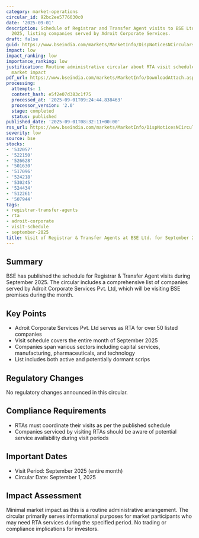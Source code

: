 ```yaml
---
category: market-operations
circular_id: 92bc2ee5776030c0
date: '2025-09-01'
description: Schedule of Registrar and Transfer Agent visits to BSE Ltd. during September
  2025, listing companies served by Adroit Corporate Services.
draft: false
guid: https://www.bseindia.com/markets/MarketInfo/DispNoticesNCirculars.aspx?Noticeid={5CDCBA5C-FAC3-4DBB-8976-9B9BFB701417}&noticeno=20250901-13&dt=09/01/2025&icount=13&totcount=13&flag=0
impact: low
impact_ranking: low
importance_ranking: low
justification: Routine administrative circular about RTA visit schedule with no immediate
  market impact
pdf_url: https://www.bseindia.com/markets/MarketInfo/DownloadAttach.aspx?id=20250901-13&attachedId=23256f8c-6abb-4285-93b1-7aa52bb9b737
processing:
  attempts: 1
  content_hash: e5f2e07d383c1f75
  processed_at: '2025-09-01T09:24:44.838463'
  processor_version: '2.0'
  stage: completed
  status: published
published_date: '2025-09-01T08:32:11+00:00'
rss_url: https://www.bseindia.com/markets/MarketInfo/DispNoticesNCirculars.aspx?Noticeid={5CDCBA5C-FAC3-4DBB-8976-9B9BFB701417}&noticeno=20250901-13&dt=09/01/2025&icount=13&totcount=13&flag=0
severity: low
source: bse
stocks:
- '532057'
- '522150'
- '526628'
- '501630'
- '517096'
- '524218'
- '530245'
- '524434'
- '512261'
- '507944'
tags:
- registrar-transfer-agents
- rta
- adroit-corporate
- visit-schedule
- september-2025
title: Visit of Registrar & Transfer Agents at BSE Ltd. for September 2025
---
```


## Summary

BSE has published the schedule for Registrar & Transfer Agent visits during September 2025. The circular includes a comprehensive list of companies served by Adroit Corporate Services Pvt. Ltd, which will be visiting BSE premises during the month.

## Key Points

- Adroit Corporate Services Pvt. Ltd serves as RTA for over 50 listed companies
- Visit schedule covers the entire month of September 2025
- Companies span various sectors including capital services, manufacturing, pharmaceuticals, and technology
- List includes both active and potentially dormant scrips

## Regulatory Changes

No regulatory changes announced in this circular.

## Compliance Requirements

- RTAs must coordinate their visits as per the published schedule
- Companies serviced by visiting RTAs should be aware of potential service availability during visit periods

## Important Dates

- Visit Period: September 2025 (entire month)
- Circular Date: September 1, 2025

## Impact Assessment

Minimal market impact as this is a routine administrative arrangement. The circular primarily serves informational purposes for market participants who may need RTA services during the specified period. No trading or compliance implications for investors.